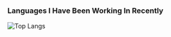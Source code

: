 ### Languages I Have Been Working In Recently
![Top Langs](https://github-readme-stats.vercel.app/api/top-langs/?username=rfiorella&layout=compact)

